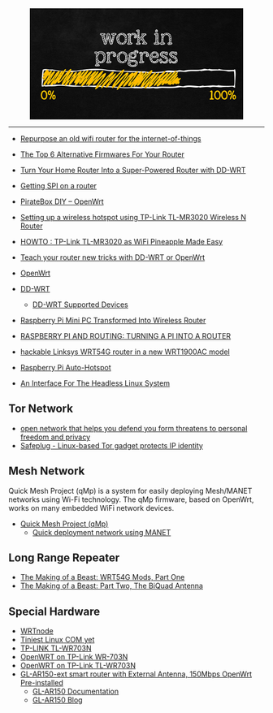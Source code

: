 <!--
Maintainer:   jeffskinnerbox@yahoo.com / www.jeffskinnerbox.me
Version:      0.0.0
-->


<div align="center">
<img src="https://raw.githubusercontent.com/jeffskinnerbox/blog/main/content/images/banners-bkgrds/work-in-progress.jpg" title="These materials require additional work and are not ready for general use." align="center" width=420px height=219px>
</div>


-----




* [Repurpose an old wifi router for the internet-of-things](http://www.instructables.com/id/Repurpose-an-old-wifi-router-for-the-internet-of-t/?ALLSTEPS)
* [The Top 6 Alternative Firmwares For Your Router](http://www.makeuseof.com/tag/top-6-alternative-firmwares-router/)
* [Turn Your Home Router Into a Super-Powered Router with DD-WRT](http://www.howtogeek.com/56612/turn-your-home-router-into-a-super-powered-router-with-dd-wrt/)
* [Getting SPI on a router](http://hackaday.com/2013/08/17/getting-spi-on-a-router/)
* [PirateBox DIY – OpenWrt](http://daviddarts.com/piratebox-diy-openwrt/)

* [Setting up a wireless hotspot using TP-Link TL-MR3020 Wireless N Router](http://www.instructables.com/id/Setting-up-a-wireless-hotspot-using-TP-Link-TL-MR3/?ALLSTEPS)
* [HOWTO : TP-Link TL-MR3020 as WiFi Pineapple Made Easy](http://samiux.blogspot.com/2013/05/howto-tp-link-tl-mr3020-as-wifi.html)

* [Teach your router new tricks with DD-WRT or OpenWrt](http://www.infoworld.com/d/networking/teach-your-router-new-tricks-dd-wrt-or-openwrt-243185)
* [OpenWrt](https://openwrt.org/)
* [DD-WRT](https://secure.dd-wrt.com/site/)
    * [DD-WRT Supported Devices](http://www.dd-wrt.com/wiki/index.php/Supported_Devices)

* [Raspberry Pi Mini PC Transformed Into Wireless Router](http://www.geeky-gadgets.com/raspberry-pi-mini-pc-transformed-into-router-29-05-2014/)
* [RASPBERRY PI AND ROUTING: TURNING A PI INTO A ROUTER](http://www.jacobsalmela.com/raspberry-pi-and-routing-turning-a-pi-into-a-router/)

* [hackable Linksys WRT54G router in a new WRT1900AC model](http://linuxgizmos.com/linksys-creates-successor-to-wrt54g/)
* [Raspberry Pi Auto-Hotspot](http://cymplecy.wordpress.com/2014/08/01/class-hotspot/)
* [An Interface For The Headless Linux System](http://hackaday.com/2016/05/28/hackaday-prize-entry-a-hat-for-the-headless-linux-system/)

## Tor Network
* [open network that helps you defend you form threatens to personal freedom and privacy](https://www.torproject.org/)
* [Safeplug - Linux-based Tor gadget protects IP identity](http://linuxgizmos.com/linux-based-tor-device-protects-internet-identity/)

## Mesh Network
Quick Mesh Project (qMp) is a system for easily deploying Mesh/MANET networks using Wi-Fi technology.
The qMp firmware, based on OpenWrt, works on many embedded WiFi network devices.
* [Quick Mesh Project (qMp)](http://qmp.cat/Home)
    * [Quick deployment network using MANET](http://upcommons.upc.edu/pfc/bitstream/2099.1/14103/1/77789.pdf)

## Long Range Repeater
* [The Making of a Beast: WRT54G Mods, Part One](http://www.instructables.com/id/The-Making-of-a-Beast-WRT54G-Mods-Part-One/?ALLSTEPS)
* [The Making of a Beast: Part Two, The BiQuad Antenna](http://www.instructables.com/id/The-Making-of-a-Beast-Part-Two-The-BiQuad-Antenn/?ALLSTEPS)

## Special Hardware
* [WRTnode](http://wrtnode.com/)
* [Tiniest Linux COM yet](http://linuxgizmos.com/tiniest-linux-com-yet/)
* [TP-LINK TL-WR703N](http://www.cnx-software.com/development-kits/hackable-gadgets/)
* [OpenWRT on TP-Link WR-703N](http://blog.thestateofme.com/2014/10/16/openwrt-on-tp-link-wr-703n/)
* [OpenWRT on TP-Link TL-WR703N](http://wiki.openwrt.org/toh/tp-link/tl-wr703n)
* [GL-AR150-ext smart router with External Antenna, 150Mbps OpenWrt Pre-installed](http://www.amazon.com/GL-AR150-ext-External-Antenna-150Mbps-Pre-installed/dp/B015CYI8DY/ref=sr_1_2?ie=UTF8&qid=1454383159&sr=8-2&keywords=GL-AR150)
    * [GL-AR150 Documentation](http://www.gl-inet.com/docs/smartrouter/)
    * [GL-AR150 Blog](http://www.gl-inet.com/blog/)
